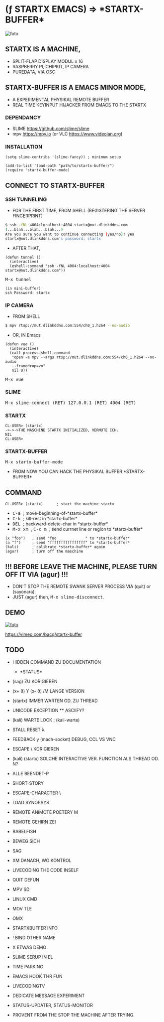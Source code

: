 # (ƒ STARTX EMACS) => \*STARTX-BUFFER\*
![foto](media/startx-buffer.png)
<!-- ![foto](media/mit-kamera.png) -->

## STARTX IS A MACHINE,
* SPLIT-FLAP DISPLAY MODUL x 16
* RASPBERRY PI, CHIPKIT, IP CAMERA
* PUREDATA, VIA OSC

## STARTX-BUFFER IS A EMACS MINOR MODE,
* A EXPERIMENTAL PHYSIKAL REMOTE BUFFER
* REAL TIME KEYINPUT HIJACKER FROM EMACS TO THE STARTX

### DEPENDANCY
* SLIME <https://github.com/slime/slime>
* mpv <https://mpv.io> (or VLC <https://www.videolan.org>)

### INSTALLATION
```
(setq slime-contribs '(slime-fancy)) ; minimum setup 

(add-to-list 'load-path "path/to/startx-buffer/")
(require 'startx-buffer-mode)
```

## CONNECT TO STARTX-BUFFER
### SSH TUNNELING
* FOR THE FIRST TIME, FROM SHELL (REGISTERING THE SERVER FINGERPRINT)
``` bash
$ ssh -fNL 4004:localhost:4004 startx@mut.dlinkddns.com
(...blah...blah...blah...)
Are you sure you want to continue connecting (yes/no)? yes
startx@mut.dlinkddns.com's password: startx
``` 

* AFTER THAT,
``` common-lisp
(defun tunnel ()
  (interactive)
  (eshell-command "ssh -fNL 4004:localhost:4004 startx@mut.dlinkddns.com"))
```
<kbd> M-x tunnel </kbd>

```
(in mini-buffer)
ssh Password: startx
```

  
### IP CAMERA
* FROM SHELL
``` bash
$ mpv rtsp://mut.dlinkddns.com:554/ch0_1.h264 --no-audio
```
* OR, IN Emacs
``` common-lisp
(defun vue ()
  (interactive)
  (call-process-shell-command
   "open -a mpv --args rtsp://mut.dlinkddns.com:554/ch0_1.h264 --no-audio
   --framedrop=vo"
   nil 0))
``` 
<kbd> M-x vue </kbd>

### SLIME
<kbd> M-x slime-connect (RET) 127.0.0.1 (RET) 4004 (RET) </kbd>
### STARTX
```
CL-USER> (startx)
->->->THE MASCHINE STARTX INITIALIZED, VERMUTE ICH.
NIL
CL-USER>
```
### STARTX-BUFFER

<kbd> M-x startx-buffer-mode </kbd>
* FROM NOW YOU CAN HACK THE PHYSIKAL BUFFER \*STARTX-BUFFER\*

## COMMAND
```
CL-USER> (startx)      ; start the machine startx
```
* <kbd> C-a </kbd>				; move-beginning-of-\*startx-buffer\*
* <kbd> C-k </kbd>				; kill-rest in \*startx-buffer\*
* <kbd> DEL </kbd>		; backward-delete-char in \*startx-buffer\*
* <kbd> M-x xm </kbd>, <kbd> C-c m </kbd>   ; send currnet line or region to \*startx-buffer\*

``` common-lisp
(x "foo")   ; send "foo             " to *startx-buffer*
(a "f")     ; send "ffffffffffffffff" to *startx-buffer*
(kali)      ; calibrate *startx-buffer* again 
(agur)      ; turn off the maschine
```

## !!! BEFORE LEAVE THE MACHINE, PLEASE TURN OFF IT VIA (agur) !!!
* DON'T STOP THE REMOTE SWANK SERVER PROCESS VIA (quit) or (sayonara).
* JUST (agur) then, <kbd>M-x slime-disconnect</kbd>.

<!-- ## STARTX-THEATRE IS A REMOTE LIVE THEATRE ENVIRONMENT, -->
<!-- ![foto](media/startx-theatre.png) -->

<!-- * LIVE CODING INSPIRED -->
<!-- * SATELLITE REMOTE PROGRAMMING INSPIRED  -->
<!-- * "THE LIBRARY OF BABEL BY JORGE LUIS BORGES" GELESEN. -->

## DEMO
[![foto](media/startx-buffer-vimeo-shot.png)](https://vimeo.com/bacq/startx-buffer)
 
https://vimeo.com/bacq/startx-buffer

## TODO
* HIDDEN COMMAND ZU DOCUMENTATION
  * \*STATUS\*
* (sag) ZU KORIGIEREN
* (x+ ∂) Y (x- ∂) /M LANGE VERSION
* (startx) IMMER WARTEN OD. ZU THREAD
* UNICODE EXCEPTION
** ASCIIFY?
* (kali) WARTE LOCK ; (kali-warte) 
* STALL RESET λ
* FEEDBACK y (mach-socket) DEBUG, CCL VS VNC 
* ESCAPE \ KORIGIEREN
* (kali) (startx) SOLCHE INTERACTIVE VER. FUNCTION ALS THREAD OD. N?
* ALLE BEENDET-P
* SHORT-STORY
* ESCAPE-CHARACTER \

* LOAD SYNOPSYS
* REMOTE ANIMOTE POETERY M
* REMOTE GEHIRN ZEI
* BABELFISH
* BEWEG SICH
* SAG
* XM DANACH, WO KONTROL
* LIVECODING THE CODE INSELF
* QUIT DEFUN
* MPV SD
* LINUX CMD
* MOV TLE
* OMX
* STARTXBUFFER INFO
* ! BIND OTHER NAME
* X ETWAS DEMO
* SLIME SERUP IN EL

* TIME PARKING
* EMACS HOOK THR FUN
* LIVECODINGTV
* DEDICATE MESSAGE EXPERIMENT

* STATUS-UPDATER, STATUS-MONITOR

* PROVENT FROM THE STOP THE MACHINE AFTER TRYING.
